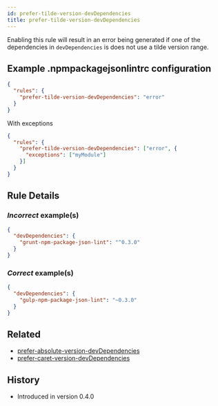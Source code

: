 ```yaml
---
id: prefer-tilde-version-devDependencies
title: prefer-tilde-version-devDependencies
---
```


Enabling this rule will result in an error being generated if one of the dependencies in `devDependencies` is does not use a tilde version range.

## Example .npmpackagejsonlintrc configuration

```json
{
  "rules": {
    "prefer-tilde-version-devDependencies": "error"
  }
}
```

With exceptions

```json
{
  "rules": {
    "prefer-tilde-version-devDependencies": ["error", {
      "exceptions": ["myModule"]
    }]
  }
}
```

## Rule Details

### *Incorrect* example(s)

```json
{
  "devDependencies": {
    "grunt-npm-package-json-lint": "^0.3.0"
  }
}
```

### *Correct* example(s)

```json
{
  "devDependencies": {
    "gulp-npm-package-json-lint": "~0.3.0"
  }
}
```

## Related

* [prefer-absolute-version-devDependencies](prefer-absolute-version-devDependencies.md)
* [prefer-caret-version-devDependencies](prefer-caret-version-devDependencies.md)

## History

* Introduced in version 0.4.0
